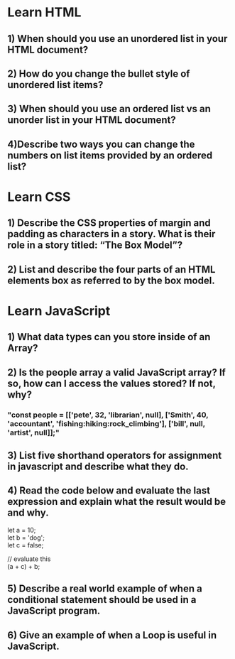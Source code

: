 # Learn HTML

## 1) When should you use an unordered list in your HTML document?
## 2) How do you change the bullet style of unordered list items?
## 3) When should you use an ordered list vs an unorder list in your HTML document?
## 4)Describe two ways you can change the numbers on list items provided by an ordered list?

# Learn CSS

## 1) Describe the CSS properties of margin and padding as characters in a story. What is their role in a story titled: “The Box Model”?
## 2) List and describe the four parts of an HTML elements box as referred to by the box model.

# Learn JavaScript

## 1) What data types can you store inside of an Array?
## 2) Is the people array a valid JavaScript array? If so, how can I access the values stored? If not, why?
### "const people = [['pete', 32, 'librarian', null], ['Smith', 40, 'accountant', 'fishing:hiking:rock_climbing'], ['bill', null, 'artist', null]];"
## 3) List five shorthand operators for assignment in javascript and describe what they do.
## 4) Read the code below and evaluate the last expression and explain what the result would be and why.
 let a = 10; <br>
 let b = 'dog'; <br>
 let c = false; <br>

 // evaluate this <br>
 (a + c) + b;

 ## 5) Describe a real world example of when a conditional statement should be used in a JavaScript program.
## 6) Give an example of when a Loop is useful in JavaScript.
